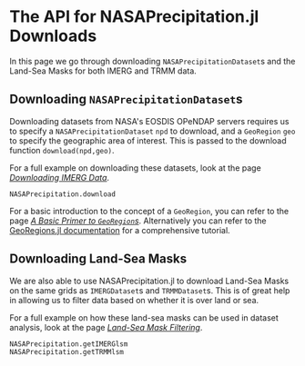# The API for NASAPrecipitation.jl Downloads

In this page we go through downloading `NASAPrecipitationDataset`s and the Land-Sea Masks for both IMERG and TRMM data.

## Downloading `NASAPrecipitationDataset`s

Downloading datasets from NASA's EOSDIS OPeNDAP servers requires us to specify a `NASAPrecipitationDataset` `npd` to download, and a `GeoRegion` `geo` to specify the geographic area of interest.  This is passed to the download function `download(npd,geo)`.

For a full example on downloading these datasets, look at the page *[Downloading IMERG Data](examples/download.md)*.

```@docs
NASAPrecipitation.download
```

For a basic introduction to the concept of a `GeoRegion`, you can refer to the page *[A Basic Primer to `GeoRegion`s](datasets/georegions.md)*.  Alternatively you can refer to the [GeoRegions.jl documentation](https://juliaclimate.github.io/GeoRegions.jl/dev/index.html) for a comprehensive tutorial.

## Downloading Land-Sea Masks

We are also able to use NASAPrecipitation.jl to download Land-Sea Masks on the same grids as `IMERGDataset`s and `TRMMDataset`s.  This is of great help in allowing us to filter data based on whether it is over land or sea.

For a full example on how these land-sea masks can be used in dataset analysis, look at the page *[Land-Sea Mask Filtering](examples/landseamask.md)*.

```@docs
NASAPrecipitation.getIMERGlsm
NASAPrecipitation.getTRMMlsm
```
